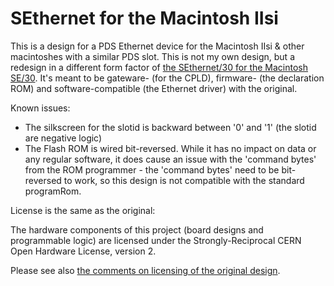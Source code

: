 # SEthernet for the Macintosh IIsi

This is a design for a PDS Ethernet device for the Macintosh IIsi & other macintoshes with a similar PDS slot. This is not my own design, but a redesign in a different form factor of [the SEthernet/30 for the Macintosh SE/30](https://github.com/rhalkyard/SEthernet). It's meant to be gateware- (for the CPLD), firmware- (the declaration ROM) and software-compatible (the Ethernet driver) with the original.

Known issues:
* The silkscreen for the slotid is backward between '0' and '1' (the slotid are negative logic)
* The Flash ROM is wired bit-reversed. While it has no impact on data or any regular software, it does cause an issue with the 'command bytes' from the ROM programmer - the 'command bytes' need to be bit-reversed to work, so this design is not compatible with the standard programRom.

License is the same as the original:

The hardware components of this project (board designs and programmable logic) are licensed under the Strongly-Reciprocal CERN Open Hardware License, version 2.

Please see also [the comments on licensing of the original design](https://github.com/rhalkyard/SEthernet?tab=readme-ov-file#license).
